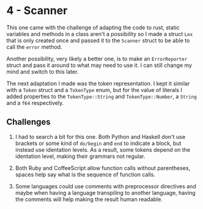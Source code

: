 # 4 - Scanner

This one came with the challenge of adapting the code to rust, static variables and methods in a class aren't a possibility so I made a struct `Lox` that is only created once and passed it to the `Scanner` struct to be able to call the `error` method.

Another possibility, very likely a better one, is to make an `ErrorReporter` struct and pass it around to what may need to use it. I can still change my mind and switch to this later.

The next adaptation I made was the token representation. I kept it similar with a `Token` struct and a `TokenType` enum, but for the value of literals I added properties to the `TokenType::String` and `TokenType::Number`, a `String` and a `f64` respectively.

## Challenges
1. I had to search a bit for this one. Both Python and Haskell don't use brackets or some kind of `do/begin` and `end` to indicate a block, but instead use identation levels. As a result, some tokens depend on the identation level, making their grammars not regular.

2. Both Ruby and CoffeeScript allow function calls without parentheses, spaces help say what is the sequence of function calls.

3. Some languages could use comments with preprocessor directives and maybe when having a language transpiling to another language, having the comments will help making the result human readable.
